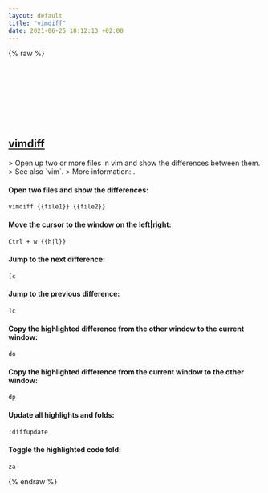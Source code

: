 ```yaml
---
layout: default
title: "vimdiff"
date: 2021-06-25 18:12:13 +02:00
---
```

{% raw %}
<h2 id="vimdiff">
  <a href="/en/common/vimdiff.html">vimdiff</a> <a href="#vimdiff"><svg class="icon">
    <use href="/assets/images/unicode_sprite.svg#link" />
  </svg></a>
</h2>
> Open up two or more files in vim and show the differences between them.
> See also `vim`.
> More information: <https://www.vim.org>.

#### Open two files and show the differences:
```shell
vimdiff {{file1}} {{file2}}
```
#### Move the cursor to the window on the left|right:
```shell
Ctrl + w {{h|l}}
```
#### Jump to the next difference:
```shell
[c
```
#### Jump to the previous difference:
```shell
]c
```
#### Copy the highlighted difference from the other window to the current window:
```shell
do
```
#### Copy the highlighted difference from the current window to the other window:
```shell
dp
```
#### Update all highlights and folds:
```shell
:diffupdate
```
#### Toggle the highlighted code fold:
```shell
za
```
{% endraw %}